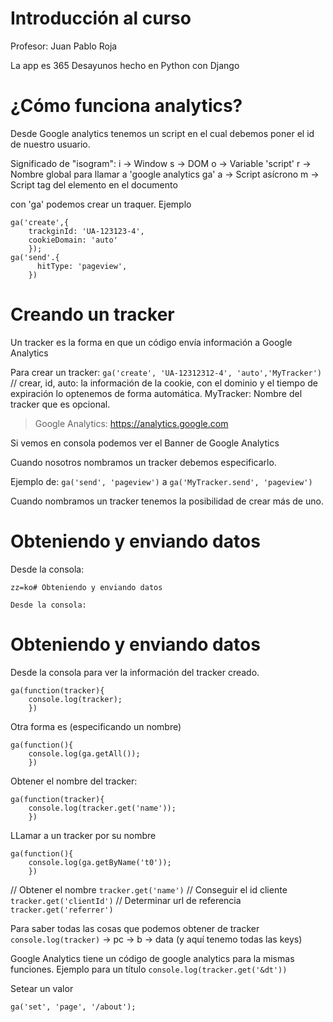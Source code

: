 # Introducción al curso

Profesor: Juan Pablo Roja

La app es 365 Desayunos hecho en Python con Django

# ¿Cómo funciona analytics?

Desde Google analytics tenemos un script en el cual debemos poner el id de nuestro usuario.

Significado de "isogram":
i -> Window
s -> DOM
o -> Variable 'script'
r -> Nombre global para llamar a 'google analytics ga'
a -> Script asícrono
m -> Script tag del elemento en el documento

con 'ga' podemos crear un traquer. Ejemplo

```
ga('create',{
    trackginId: 'UA-123123-4',
    cookieDomain: 'auto'
    });
ga('send'.{
      hitType: 'pageview',
    })
```

# Creando un tracker

Un tracker es la forma en que un código envía información a Google Analytics

Para crear un tracker:
`ga('create', 'UA-12312312-4', 'auto','MyTracker')` // crear, id, auto: la información de la cookie, con el dominio y el tiempo de expiración lo optenemos de forma automática. MyTracker: Nombre del tracker que es opcional.

> Google Analytics: https://analytics.google.com

Si vemos en consola podemos ver el Banner de Google Analytics

Cuando nosotros nombramos un tracker debemos especificarlo.

Ejemplo de: `ga('send', 'pageview')` a `ga('MyTracker.send', 'pageview')`

Cuando nombramos un tracker tenemos la posibilidad de crear más de uno.

# Obteniendo y enviando datos

Desde la consola:
```
zz=ko# Obteniendo y enviando datos

Desde la consola:
```
# Obteniendo y enviando datos

Desde la consola para ver la información del tracker creado.
```
ga(function(tracker){
    console.log(tracker);
    })
```

Otra forma es (especificando un nombre)
```
ga(function(){
    console.log(ga.getAll());
    })
```

Obtener el nombre del tracker:
```
ga(function(tracker){
    console.log(tracker.get('name'));
    })
```

LLamar a un tracker por su nombre
```
ga(function(){
    console.log(ga.getByName('t0'));
    })
```

// Obtener el nombre `tracker.get('name')`
// Conseguir el id cliente `tracker.get('clientId')`
// Determinar url de referencia `tracker.get('referrer')`

Para saber todas las cosas que podemos obtener de tracker `console.log(tracker)` -> pc -> b -> data (y aquí tenemo todas las keys)

Google Analytics tiene un código de google analytics para la mismas funciones. Ejemplo para un título `console.log(tracker.get('&dt'))`

Setear un valor 
```
ga('set', 'page', '/about');
```


